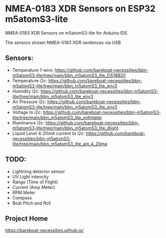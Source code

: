 # NMEA-0183 XDR Sensors on ESP32 m5atomS3-lite

NMEA-0183 XDR Sensors on m5atomS3-lite for Arduino IDE.

The sensors stream NMEA-0183 XDR sentences via USB

## Sensors:

- Temperature 1-wire: https://github.com/bareboat-necessities/bbn-m5atomS3-lite/tree/main/bbn_m5atomS3_lite_DS18B20
- Temperature i2c: https://github.com/bareboat-necessities/bbn-m5atomS3-lite/tree/main/bbn_m5atomS3_lite_env3
- Humidity i2c: https://github.com/bareboat-necessities/bbn-m5atomS3-lite/tree/main/bbn_m5atomS3_lite_env3
- Air Pressure i2c: https://github.com/bareboat-necessities/bbn-m5atomS3-lite/tree/main/bbn_m5atomS3_lite_env3
- Voltage to i2c: https://github.com/bareboat-necessities/bbn-m5atomS3-lite/tree/main/bbn_m5atomS3_lite_voltmeter
- Illuminance i2c: https://github.com/bareboat-necessities/bbn-m5atomS3-lite/tree/main/bbn_m5atomS3_lite_dlight
- Liquid Level 4-20mA current to i2c: https://github.com/bareboat-necessities/bbn-m5atomS3-lite/tree/main/bbn_m5atomS3_lite_ain_4_20ma

## TODO:

- Lightning detector sensor
- UV Light intencity
- Range (Time of Flight)
- Current (Amp Meter)
- RPM Meter
- Compass
- Boat Pitch and Roll

## Project Home

https://bareboat-necessities.github.io/
